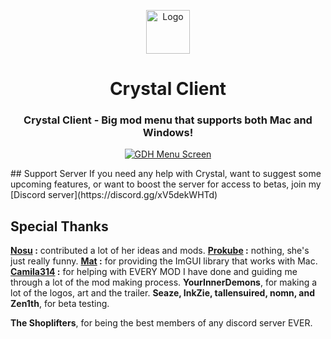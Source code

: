 
<p align="center">
    <img src=".![crystalicon](https://github.com/ninXout/Crystal-Client/assets/157250217/ed9242d7-53dd-487e-a827-97847a1a685a)" alt="Logo" width="70" height="70"></img>
</p>

<div align="center">

  # Crystal Client
  ### Crystal Client - Big mod menu that supports both Mac and Windows!
  <a href="https://github.com/TobyAdd/GDH" target="_blank" rel="noreferrer"> <img src="https://github.com/TobyAdd/GDH/assets/66429886/d57d610d-5738-45ce-8c06-862389d0655a" alt="GDH Menu Screen" title="GDH Menu"/> </a>
</div>
## Support Server
If you need any help with Crystal, want to suggest some upcoming features, or want to boost the server for access to betas, join my [Discord server](https://discord.gg/xV5dekWHTd)

## Special Thanks
**[Nosu](https://github.com/Nosu-u) :** contributed a lot of her ideas and mods.
**[Prokube](https://github.com/prokube) :** nothing, she's just really funny.
**[Mat](https://github.com/matcool) :** for providing the ImGUI library that works with Mac.
**[Camila314](https://github.com/camila314) :** for helping with EVERY MOD I have done and guiding me through a lot of the mod making process.
**YourInnerDemons**, for making a lot of the logos, art and the trailer.
**Seaze, InkZie, tallensuired, nomn, and Zen1th**, for beta testing.

**The Shoplifters**, for being the best members of any discord server EVER.
